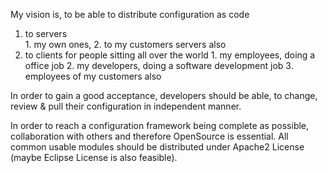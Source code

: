 My vision is, to be able to distribute configuration as code    
  1. to servers      
    1. my own ones,
    2. to my customers servers also
  2. to clients for people sitting all over the world
    1. my employees, doing a office job
    2. my developers, doing a software development job
    3. employees of my customers also

In order to gain a good acceptance, developers should be able, to change, review & pull their configuration in independent manner.

In order to reach a configuration framework being complete as possible, collaboration with others and therefore OpenSource is essential.
All common usable modules should be distributed under Apache2 License (maybe Eclipse License is also feasible).
